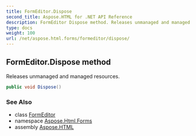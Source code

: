```yaml
---
title: FormEditor.Dispose
second_title: Aspose.HTML for .NET API Reference
description: FormEditor Dispose method. Releases unmanaged and managed resources
type: docs
weight: 100
url: /net/aspose.html.forms/formeditor/dispose/
---
```

## FormEditor.Dispose method

Releases unmanaged and managed resources.

```csharp
public void Dispose()
```

### See Also

* class [FormEditor](../)
* namespace [Aspose.Html.Forms](../../../aspose.html.forms/)
* assembly [Aspose.HTML](../../../)
